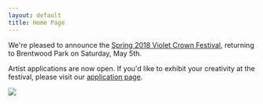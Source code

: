 ```yaml
---
layout: default
title: Home Page
---
```


We're pleased to announce the <a href="vcf_2018.html">Spring 2018 Violet Crown Festival</a>, returning to Brentwood Park on Saturday, May 5th.

Artist applications are now open.  If you'd like to exhibit your creativity at the festival, please visit our <a href="https://www.violetcrowncommunity.org/vcf_apply.html">application page</a>.

<img src="img/8240232214_509018f65e_b.jpg" class="img-responsive img-rounded">
